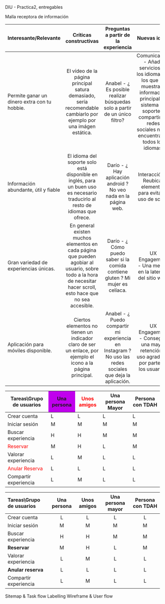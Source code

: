DIU - Practica2, entregables

Malla receptora de información 


| Interesante/Relevante  | Críticas constructivas  | Preguntas a partir de la experiencia | Nuevas ideas |
| :---        |  :----:   | :----: | :----: |
| Permite ganar un dinero extra con tu hobbie.    | El vídeo de la página principal satura demasiado, sería recomendable cambiarlo por ejemplo por una imágen estática.  |   Anabel - ¿ Es posible realizar búsquedas solo a partir de un único filtro?   |  Comunicación - Añadir servicios en los idiomas en los que se muestra la información principal. El sistema de soporte y compartir en redes sociales no se encuentra en todos los idiomas.        |              
| Información abundante, útil y fiable      | El idioma del soporte solo está disponible en inglés, para un buen uso es necesario traducirlo al resto de idiomas que ofrece.  |  Darío - ¿ Hay aplicación android ? No veo nada en la página web. | Interacción - Reubicar elementos para evitar el uso de scroll.   |              
| Gran variedad de experiencias únicas.      | En general existen muchos elementos en cada página que pueden agobiar al usuario, sobre todo a la hora de necesitar hacer scroll, esto hace que no sea accesible.  |  Darío - ¿ Cómo puedo saber si la comida contiene gluten ? Mi mujer es celíaca.     |  UX Engagement - Una mejora en la latencia del sitio web. |              
| Aplicación para móviles disponible.        | Ciertos elementos no tienen un indicador claro de ser un enlace, por ejemplo el icono a la página principal.  | Anabel - ¿ Puedo compartir mi experiencia en Instagram ? No uso las redes sociales que deja la aplicación.  |  UX Engagement - Conseguir una mayor retención y uso agradable por parte de los usuarios.  |              


<table class="css3">
<thead>
<tr>
  <th>Tareas\Grupo de usuarios</th>
  <th bgcolor="color: red;">Una persona</th>
  <th style="color: red">Unos amigos</th>
  <th>Una persona Mayor</th>
  <th>Persona con TDAH</th>
</tr>
</thead>
<tbody>
<tr>
  <td>Crear cuenta</td>
  <td>L</td>
  <td>L</td>
  <td>L</td>
  <td>L</td>
</tr>
<tr>
  <td>Iniciar sesión</td>
  <td>M</td>
  <td>M</td>
  <td>M</td>
  <td>M</td>
</tr>
  <tr>
  <td>Buscar experiencia</td>
  <td>H</td>
  <td>H</td>
  <td>M</td>
  <td>M</td>
</tr>
  <tr>
  <td style="color: red">Reservar</td>
  <td>M</td>
  <td>H</td>
  <td>L</td>
  <td>M</td>
</tr>
  <tr>
  <td>Valorar experiencia</td>
  <td>L</td>
  <td>M</td>
  <td>L</td>
  <td>L</td>
</tr>
  <tr>
  <td style="color: red">Anular Reserva</td>
  <td>L</td>
  <td>L</td>
  <td>L</td>
  <td>L</td>
</tr>
  <tr>
  <td>Compartir experiencia</td>
  <td>L</td>
  <td>M</td>
  <td>L</td>
  <td>L</td>
</tr>
</tbody>
</table>


| Tareas\Grupo de usuarios | **Una persona** | **Unos amigos** | Una persona mayor | Persona con TDAH |
| :---                     | :----:  | :----:  | :----:  | :----:  |
| Crear cuenta             |   L   |    L    |    L    |    L    |
| Iniciar sesión           |   M   |    M    |    M    |    M    |
| Buscar experiencia       |   H   |    H    |    M    |    M    |
| **Reservar**             |   M   |    H    |    L    |    M    |
| Valorar experiencia      |   L   |    M    |    L    |    L    |
| **Anular reserva**       |   L   |    L    |    L    |    L    |
| Compartir experiencia    |   L   |    M    |    L    |    L    |




Sitemap & Task flow 
Labelling 
Wireframe & User flow 
